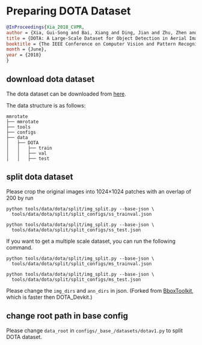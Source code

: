 # Preparing DOTA Dataset

<!-- [DATASET] -->

```bibtex
@InProceedings{Xia_2018_CVPR,
author = {Xia, Gui-Song and Bai, Xiang and Ding, Jian and Zhu, Zhen and Belongie, Serge and Luo, Jiebo and Datcu, Mihai and Pelillo, Marcello and Zhang, Liangpei},
title = {DOTA: A Large-Scale Dataset for Object Detection in Aerial Images},
booktitle = {The IEEE Conference on Computer Vision and Pattern Recognition (CVPR)},
month = {June},
year = {2018}
}
```

## download dota dataset

The dota dataset can be downloaded from [here](https://captain-whu.github.io/DOTA/dataset.html).

The data structure is as follows:

```none
mmrotate
├── mmrotate
├── tools
├── configs
├── data
│   ├── DOTA
│   │   ├── train
│   │   ├── val
│   │   ├── test
```

## split dota dataset

Please crop the original images into 1024×1024 patches with an overlap of 200 by run

```shell
python tools/data/dota/split/img_split.py --base-json \
  tools/data/dota/split/split_configs/ss_trainval.json

python tools/data/dota/split/img_split.py --base-json \
  tools/data/dota/split/split_configs/ss_test.json
```

If you want to get a multiple scale dataset, you can run the following command.

```shell
python tools/data/dota/split/img_split.py --base-json \
  tools/data/dota/split/split_configs/ms_trainval.json

python tools/data/dota/split/img_split.py --base-json \
  tools/data/dota/split/split_configs/ms_test.json
```

Please change the `img_dirs` and `ann_dirs` in json. (Forked
from [BboxToolkit](https://github.com/jbwang1997/BboxToolkit), which is faster then DOTA_Devkit.)

## change root path in base config

Please change `data_root` in `configs/_base_/datasets/dotav1.py` to split DOTA dataset.
